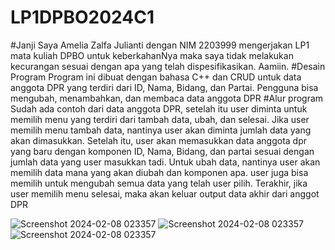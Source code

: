 # LP1DPBO2024C1
#Janji 
Saya Amelia Zalfa Julianti dengan NIM 2203999 mengerjakan LP1 mata kuliah DPBO untuk keberkahanNya maka saya tidak melakukan kecurangan sesuai dengan apa yang telah dispesifikasikan. Aamiin.
#Desain Program
Program ini dibuat dengan bahasa C++ dan CRUD untuk data anggota DPR yang terdiri dari ID, Nama, Bidang, dan Partai. Pengguna bisa mengubah, menambahkan, dan membaca data anggota DPR
#Alur program
Sudah ada contoh dari data anggota DPR, setelah itu user diminta untuk memilih menu yang terdiri dari tambah data, ubah, dan selesai. Jika user memilih menu tambah data, nantinya user akan diminta jumlah data yang akan dimasukkan. Setelah itu, user akan memasukkan data anggota dpr yang baru dengan komponen ID, Nama, Bidang, dan partai sesuai dengan jumlah data yang user masukkan tadi. Untuk ubah data, nantinya user akan memilih data mana yang akan diubah dan komponen apa. user juga bisa memilih untuk mengubah semua data yang telah user pilih. 
Terakhir, jika user memilih menu selesai, maka akan keluar output data akhir dari anggot DPR

![Screenshot 2024-02-08 023357](https://github.com/liazalfaj/LP1DPBO2024C1/assets/114666885/508c1467-b1db-4ddd-8a6a-50520328d30d)
![Screenshot 2024-02-08 023357](https://github.com/liazalfaj/LP1DPBO2024C1/assets/114666885/fe7b0ca7-b980-4334-9cb8-8836f51e22df)
![Screenshot 2024-02-08 023357](https://github.com/liazalfaj/LP1DPBO2024C1/assets/114666885/4854e9d9-fa8e-42cd-8b78-688e10a288ce)
